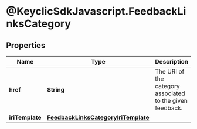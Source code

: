 # @KeyclicSdkJavascript.FeedbackLinksCategory

## Properties
Name | Type | Description | Notes
------------ | ------------- | ------------- | -------------
**href** | **String** | The URI of the category associated to the given feedback. | [optional] 
**iriTemplate** | [**FeedbackLinksCategoryIriTemplate**](FeedbackLinksCategoryIriTemplate.md) |  | [optional] 


